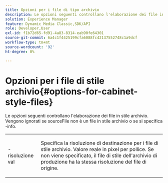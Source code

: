 ```yaml
---
title: Opzioni per i file di tipo archivio
description: Le opzioni seguenti controllano l'elaborazione dei file in stile archivio. Vengono ignorati se sourceFile non è un file di stile archivio o se si specifica -info.
solution: Experience Manager
feature: Dynamic Media Classic,SDK/API
role: Developer,User
exl-id: f1b72d65-fd91-4a83-8314-eab90fe64301
source-git-commit: 6a4c1f4425199cfa6088fc42137552748c1a9dcf
workflow-type: tm+mt
source-wordcount: '92'
ht-degree: 0%

---
```


# Opzioni per i file di stile archivio{#options-for-cabinet-style-files}

Le opzioni seguenti controllano l&#39;elaborazione dei file in stile archivio. Vengono ignorati se sourceFile non è un file in stile archivio o se si specifica -info.

<table id="simpletable_332B78DDEB6540708844AB54AE321F9B"> 
 <tr class="strow"> 
  <td class="stentry"> <p><span class="codeph">-risoluzione <span class="varname"> val</span></span> </p> </td> 
  <td class="stentry"> <p>Specifica la risoluzione di destinazione per i file di stile archivio. Valore reale in pixel per pollice. Se non viene specificato, il file di stile dell'archivio di produzione ha la stessa risoluzione del file di origine. </p></td> 
 </tr> 
</table>
